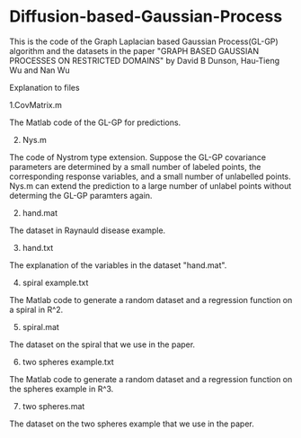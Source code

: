 # Diffusion-based-Gaussian-Process
This is the code of the Graph Laplacian based Gaussian Process(GL-GP) algorithm and the datasets in the paper "GRAPH BASED GAUSSIAN PROCESSES ON RESTRICTED DOMAINS" by David B Dunson, Hau-Tieng Wu and Nan Wu

Explanation to files 

1.CovMatrix.m

The Matlab code of the GL-GP for predictions.

2. Nys.m

The code of Nystrom type extension. Suppose the GL-GP covariance parameters are determined by a small number of labeled points, the corresponding response variables, and a small number of unlabelled points. Nys.m can extend the prediction to a large number of unlabel points without determing the GL-GP paramters again. 

2. hand.mat

The dataset in Raynauld disease example. 

3. hand.txt

The explanation of the variables in the dataset "hand.mat".

4. spiral example.txt

The Matlab code to generate a random dataset and a regression function on a spiral in R^2.

5. spiral.mat

The dataset on the spiral that we use in the paper.

6. two spheres example.txt

The Matlab code to generate a random dataset and a regression function on the spheres example in R^3.

7. two spheres.mat

The dataset on the two spheres example that we use in the paper.
